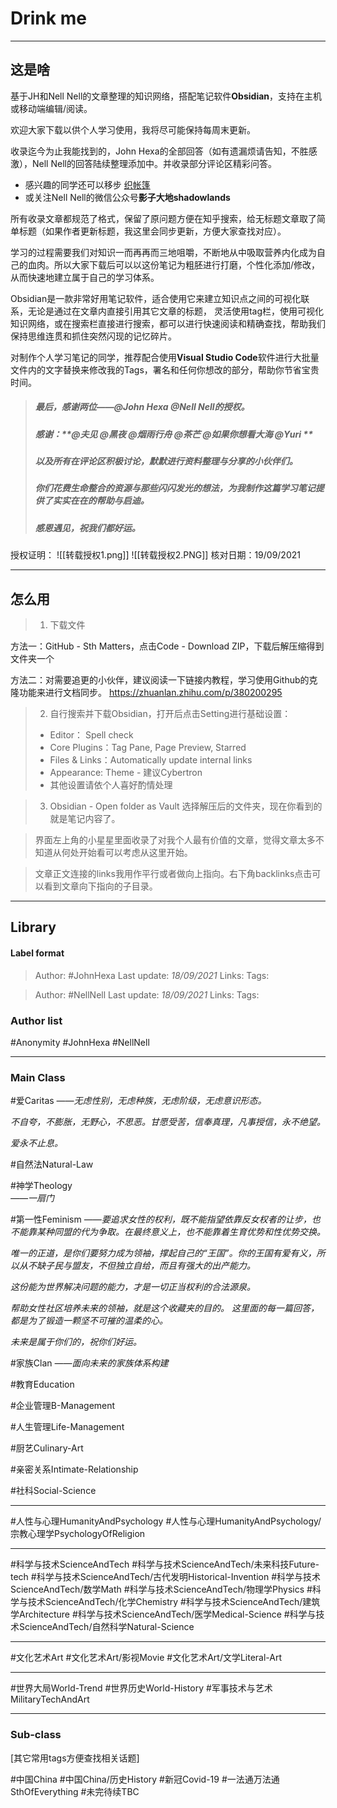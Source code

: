 # Drink me

---
## 这是啥

基于JH和Nell Nell的文章整理的知识网络，搭配笔记软件**Obsidian**，支持在主机或移动端编辑/阅读。

欢迎大家下载以供个人学习使用，我将尽可能保持每周末更新。
  
收录迄今为止我能找到的，John Hexa的全部回答（如有遗漏烦请告知，不胜感激），Nell Nell的回答陆续整理添加中。并收录部分评论区精彩问答。

- 感兴趣的同学还可以移步 [织帐篷](https://www.zhihu.com/collection/313814574) 
- 或关注Nell Nell的微信公众号**影子大地shadowlands**

所有收录文章都规范了格式，保留了原问题方便在知乎搜索，给无标题文章取了简单标题（如果作者更新标题，我这里会同步更新，方便大家查找对应）。  

学习的过程需要我们对知识一而再再而三地咀嚼，不断地从中吸取营养内化成为自己的血肉。所以大家下载后可以以这份笔记为粗胚进行打磨，个性化添加/修改，从而快速地建立属于自己的学习体系。  
  
Obsidian是一款非常好用笔记软件，适合使用它来建立知识点之间的可视化联系，无论是通过在文章内直接引用其它文章的标题， 灵活使用tag栏，使用可视化知识网络，或在搜索栏直接进行搜索，都可以进行快速阅读和精确查找，帮助我们保持思维连贯和抓住突然闪现的记忆碎片。  
  
对制作个人学习笔记的同学，推荐配合使用**Visual Studio Code**软件进行大批量文件内的文字替换来修改我的Tags，署名和任何你想改的部分，帮助你节省宝贵时间。


>##### 最后，感谢两位——**@John Hexa** **@Nell Nell**的授权。
>
>##### 感谢：**@夫见 @黑夜 @烟雨行舟 @茶芒 @如果你想看大海 @Yuri **
>##### 以及所有在评论区积极讨论，默默进行资料整理与分享的小伙伴们。
>
>##### 你们花费生命整合的资源与那些闪闪发光的想法，为我制作这篇学习笔记提供了实实在在的帮助与启迪。
>##### **感恩遇见，祝我们都好运。**
>


授权证明：
![[转载授权1.png]]
![[转载授权2.PNG]]
核对日期：19/09/2021

---
## 怎么用

>1. 下载文件

方法一：GitHub - Sth Matters，点击Code - Download ZIP，下载后解压缩得到文件夹一个

方法二：对需要追更的小伙伴，建议阅读一下链接内教程，学习使用Github的克隆功能来进行文档同步。
https://zhuanlan.zhihu.com/p/380200295

>2. 自行搜索并下载Obsidian，打开后点击Setting进行基础设置：
> - Editor： Spell check
> - Core Plugins：Tag Pane, Page Preview, Starred
> - Files & Links：Automatically update internal links
> - Appearance: Theme - 建议Cybertron
> - 其他设置请依个人喜好酌情处理

>3. Obsidian - Open folder as Vault 选择解压后的文件夹，现在你看到的就是笔记内容了。

>界面左上角的小星星里面收录了对我个人最有价值的文章，觉得文章太多不知道从何处开始看可以考虑从这里开始。  

>文章正文连接的links我用作平行或者做向上指向。右下角backlinks点击可以看到文章向下指向的子目录。

---

## Library

#### Label format
> Author: #JohnHexa 
Last update: *18/09/2021* 
Links:
Tags: 

> Author: #NellNell 
Last update: *18/09/2021* 
Links:
Tags: 

### Author list
#Anonymity 
#JohnHexa 
#NellNell 

---
### Main Class

#爱Caritas
*——无虑性别，无虑种族，无虑阶级，无虑意识形态。*

*不自夸，不膨胀，无野心，不思恶。甘愿受苦，信奉真理，凡事授信，永不绝望。*

*爱永不止息。*


#自然法Natural-Law 


#神学Theology  
*——一扇门*


#第一性Feminism 
*——要追求女性的权利，既不能指望依靠反女权者的让步，也不能靠某种同盟的代为争取。在最终意义上，也不能靠着生育优势和性优势交换。*

*唯一的正道，是你们要努力成为领袖，撑起自己的“王国”。你的王国有爱有义，所以从不缺子民与盟友，不但独立自给，而且有强大的出产能力。*

*这份能为世界解决问题的能力，才是一切正当权利的合法源泉。*

*帮助女性社区培养未来的领袖，就是这个收藏夹的目的。
这里面的每一篇回答，都是为了锻造一颗坚不可摧的温柔的心。*

*未来是属于你们的，祝你们好运。*


#家族Clan 
*——面向未来的家族体系构建*


#教育Education

#企业管理B-Management

#人生管理Life-Management

#厨艺Culinary-Art

#亲密关系Intimate-Relationship

#社科Social-Science 

---

#人性与心理HumanityAndPsychology
#人性与心理HumanityAndPsychology/宗教心理学PsychologyOfReligion 

---

#科学与技术ScienceAndTech
#科学与技术ScienceAndTech/未来科技Future-tech
#科学与技术ScienceAndTech/古代发明Historical-Invention 
#科学与技术ScienceAndTech/数学Math 
#科学与技术ScienceAndTech/物理学Physics 
#科学与技术ScienceAndTech/化学Chemistry 
#科学与技术ScienceAndTech/建筑学Architecture 
#科学与技术ScienceAndTech/医学Medical-Science 
#科学与技术ScienceAndTech/自然科学Natural-Science 

---

#文化艺术Art
#文化艺术Art/影视Movie 
#文化艺术Art/文学Literal-Art 

---

#世界大局World-Trend
#世界历史World-History
#军事技术与艺术MilitaryTechAndArt



---
### Sub-class 

[其它常用tags方便查找相关话题]

#中国China
#中国China/历史History 
#新冠Covid-19
#一法通万法通SthOfEverything 
#未完待续TBC 


